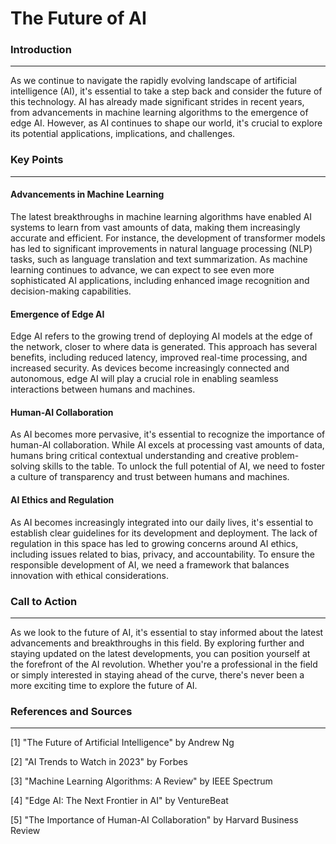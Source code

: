 **The Future of AI**
==================

### Introduction
----------------

As we continue to navigate the rapidly evolving landscape of artificial intelligence (AI), it's essential to take a step back and consider the future of this technology. AI has already made significant strides in recent years, from advancements in machine learning algorithms to the emergence of edge AI. However, as AI continues to shape our world, it's crucial to explore its potential applications, implications, and challenges.

### Key Points
--------------

#### Advancements in Machine Learning

The latest breakthroughs in machine learning algorithms have enabled AI systems to learn from vast amounts of data, making them increasingly accurate and efficient. For instance, the development of transformer models has led to significant improvements in natural language processing (NLP) tasks, such as language translation and text summarization. As machine learning continues to advance, we can expect to see even more sophisticated AI applications, including enhanced image recognition and decision-making capabilities.

#### Emergence of Edge AI

Edge AI refers to the growing trend of deploying AI models at the edge of the network, closer to where data is generated. This approach has several benefits, including reduced latency, improved real-time processing, and increased security. As devices become increasingly connected and autonomous, edge AI will play a crucial role in enabling seamless interactions between humans and machines.

#### Human-AI Collaboration

As AI becomes more pervasive, it's essential to recognize the importance of human-AI collaboration. While AI excels at processing vast amounts of data, humans bring critical contextual understanding and creative problem-solving skills to the table. To unlock the full potential of AI, we need to foster a culture of transparency and trust between humans and machines.

#### AI Ethics and Regulation

As AI becomes increasingly integrated into our daily lives, it's essential to establish clear guidelines for its development and deployment. The lack of regulation in this space has led to growing concerns around AI ethics, including issues related to bias, privacy, and accountability. To ensure the responsible development of AI, we need a framework that balances innovation with ethical considerations.

### Call to Action
-------------------

As we look to the future of AI, it's essential to stay informed about the latest advancements and breakthroughs in this field. By exploring further and staying updated on the latest developments, you can position yourself at the forefront of the AI revolution. Whether you're a professional in the field or simply interested in staying ahead of the curve, there's never been a more exciting time to explore the future of AI.

### References and Sources
-------------------------

[1] "The Future of Artificial Intelligence" by Andrew Ng

[2] "AI Trends to Watch in 2023" by Forbes

[3] "Machine Learning Algorithms: A Review" by IEEE Spectrum

[4] "Edge AI: The Next Frontier in AI" by VentureBeat

[5] "The Importance of Human-AI Collaboration" by Harvard Business Review